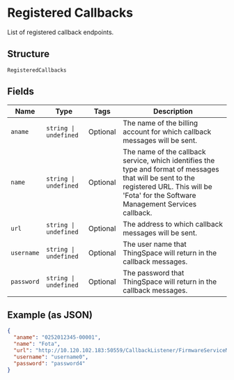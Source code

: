 
# Registered Callbacks

List of registered callback endpoints.

## Structure

`RegisteredCallbacks`

## Fields

| Name | Type | Tags | Description |
|  --- | --- | --- | --- |
| `aname` | `string \| undefined` | Optional | The name of the billing account for which callback messages will be sent. |
| `name` | `string \| undefined` | Optional | The name of the callback service, which identifies the type and format of messages that will be sent to the registered URL. This will be 'Fota' for the Software Management Services callback. |
| `url` | `string \| undefined` | Optional | The address to which callback messages will be sent. |
| `username` | `string \| undefined` | Optional | The user name that ThingSpace will return in the callback messages. |
| `password` | `string \| undefined` | Optional | The password that ThingSpace will return in the callback messages. |

## Example (as JSON)

```json
{
  "aname": "0252012345-00001",
  "name": "Fota",
  "url": "http://10.120.102.183:50559/CallbackListener/FirmwareServiceMessages.asmx",
  "username": "username0",
  "password": "password4"
}
```

